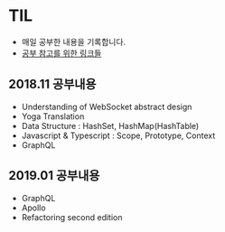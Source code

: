 # TIL

- 매일 공부한 내용을 기록합니다.
- [공부 참고를 위한 링크들](https://github.com/Lutece/TIL/tree/master/Link)

## 2018.11 공부내용

- Understanding of WebSocket abstract design
- Yoga Translation
- Data Structure : HashSet, HashMap(HashTable)
- Javascript & Typescript : Scope, Prototype, Context
- GraphQL

## 2019.01 공부내용

- GraphQL
- Apollo
- Refactoring second edition
